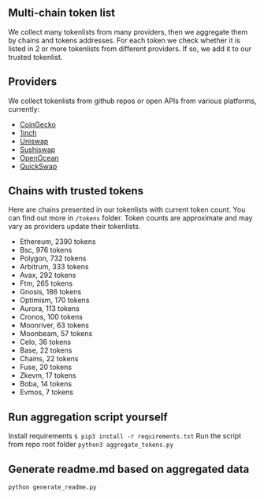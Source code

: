 
## Multi-chain token list 
We collect many tokenlists from many providers, then we aggregate them by chains and tokens addresses. 
For each token we check whether it is listed in 2 or more tokenlists from different providers. If so, 
we add it to our trusted tokenlist.

## Providers
We collect tokenlists from github repos or open APIs from various platforms, currently:
- [CoinGecko](https://www.coingecko.com/)
- [1inch](https://app.1inch.io/)
- [Uniswap](https://uniswap.org/)
- [Sushiswap](https://www.sushi.com/)
- [OpenOcean](https://openocean.finance/)
- [QuickSwap](https://quickswap.exchange/#/swap)

## Chains with trusted tokens
Here are chains presented in our tokenlists with current token count. You can find out more in `/tokens` folder.
Token counts are approximate and may vary as providers update their tokenlists.
- Ethereum, 2390 tokens
- Bsc, 976 tokens
- Polygon, 732 tokens
- Arbitrum, 333 tokens
- Avax, 292 tokens
- Ftm, 265 tokens
- Gnosis, 186 tokens
- Optimism, 170 tokens
- Aurora, 113 tokens
- Cronos, 100 tokens
- Moonriver, 63 tokens
- Moonbeam, 57 tokens
- Celo, 36 tokens
- Base, 22 tokens
- Chains, 22 tokens
- Fuse, 20 tokens
- Zkevm, 17 tokens
- Boba, 14 tokens
- Evmos, 7 tokens

## Run aggregation script yourself
Install requirements
```$ pip3 install -r requirements.txt```
Run the script from repo root folder
```python3 aggregate_tokens.py```
## Generate readme.md based on aggregated data
```bash
python generate_readme.py
```
